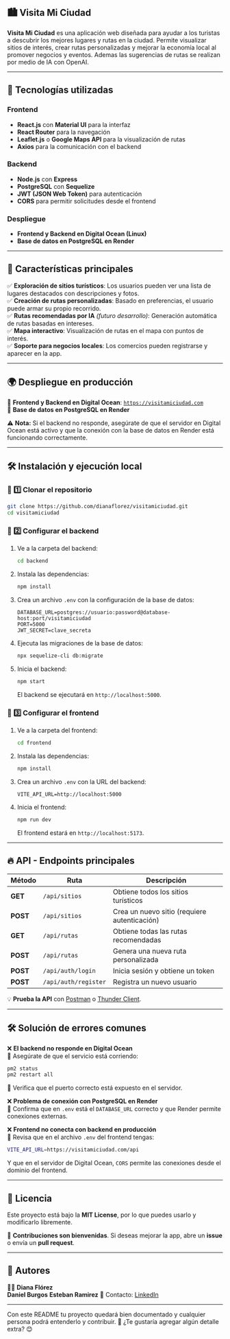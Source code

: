 ## 🏙️ **Visita Mi Ciudad**  

**Visita Mi Ciudad** es una aplicación web diseñada para ayudar a los turistas a descubrir los mejores lugares y rutas en la ciudad. Permite visualizar sitios de interés, crear rutas personalizadas y mejorar la economía local al promover negocios y eventos. Ademas las sugerencias de rutas se realizan por medio de IA con OpenAI.

---

## 🚀 **Tecnologías utilizadas**  

### **Frontend**  
- **React.js** con **Material UI** para la interfaz  
- **React Router** para la navegación  
- **Leaflet.js** o **Google Maps API** para la visualización de rutas  
- **Axios** para la comunicación con el backend  

### **Backend**  
- **Node.js** con **Express**  
- **PostgreSQL** con **Sequelize**  
- **JWT (JSON Web Token)** para autenticación  
- **CORS** para permitir solicitudes desde el frontend  

### **Despliegue**  
- **Frontend y Backend en Digital Ocean (Linux)**  
- **Base de datos en PostgreSQL en Render**  

---

## 📌 **Características principales**  

✅ **Exploración de sitios turísticos**: Los usuarios pueden ver una lista de lugares destacados con descripciones y fotos.  
✅ **Creación de rutas personalizadas**: Basado en preferencias, el usuario puede armar su propio recorrido.  
✅ **Rutas recomendadas por IA** *(futuro desarrollo)*: Generación automática de rutas basadas en intereses.  
✅ **Mapa interactivo**: Visualización de rutas en el mapa con puntos de interés.  
✅ **Soporte para negocios locales**: Los comercios pueden registrarse y aparecer en la app.  

---

## 🌍 **Despliegue en producción**  

🔹 **Frontend y Backend en Digital Ocean**: [`https://visitamiciudad.com`](https://visitamiciudad.com)  
🔹 **Base de datos en PostgreSQL en Render**  

⚠️ **Nota:** Si el backend no responde, asegúrate de que el servidor en Digital Ocean está activo y que la conexión con la base de datos en Render está funcionando correctamente.  

---

## 🛠️ **Instalación y ejecución local**  

### 🔹 **1️⃣ Clonar el repositorio**  
```bash
git clone https://github.com/dianaflorez/visitamiciudad.git
cd visitamiciudad
```

### 🔹 **2️⃣ Configurar el backend**  
1. Ve a la carpeta del backend:  
   ```bash
   cd backend
   ```
2. Instala las dependencias:  
   ```bash
   npm install
   ```
3. Crea un archivo `.env` con la configuración de la base de datos:  
   ```
   DATABASE_URL=postgres://usuario:password@database-host:port/visitamiciudad
   PORT=5000
   JWT_SECRET=clave_secreta
   ```

4. Ejecuta las migraciones de la base de datos:  
   ```bash
   npx sequelize-cli db:migrate
   ```

5. Inicia el backend:  
   ```bash
   npm start
   ```
   El backend se ejecutará en `http://localhost:5000`.  

### 🔹 **3️⃣ Configurar el frontend**  
1. Ve a la carpeta del frontend:  
   ```bash
   cd frontend
   ```
2. Instala las dependencias:  
   ```bash
   npm install
   ```
3. Crea un archivo `.env` con la URL del backend:  
   ```
   VITE_API_URL=http://localhost:5000
   ```

4. Inicia el frontend:  
   ```bash
   npm run dev
   ```
   El frontend estará en `http://localhost:5173`.  

---

## 🔥 **API - Endpoints principales**  

| Método | Ruta | Descripción |
|--------|------|------------|
| **GET** | `/api/sitios` | Obtiene todos los sitios turísticos |
| **POST** | `/api/sitios` | Crea un nuevo sitio (requiere autenticación) |
| **GET** | `/api/rutas` | Obtiene todas las rutas recomendadas |
| **POST** | `/api/rutas` | Genera una nueva ruta personalizada |
| **POST** | `/api/auth/login` | Inicia sesión y obtiene un token |
| **POST** | `/api/auth/register` | Registra un nuevo usuario |

💡 **Prueba la API** con [Postman](https://www.postman.com/) o [Thunder Client](https://marketplace.visualstudio.com/items?itemName=rangav.vscode-thunder-client).  

---

## 🛠 **Solución de errores comunes**  

❌ **El backend no responde en Digital Ocean**  
📌 Asegúrate de que el servicio está corriendo:  
```bash
pm2 status
pm2 restart all
```
📌 Verifica que el puerto correcto está expuesto en el servidor.  

❌ **Problema de conexión con PostgreSQL en Render**  
📌 Confirma que en `.env` está el `DATABASE_URL` correcto y que Render permite conexiones externas.  

❌ **Frontend no conecta con backend en producción**  
📌 Revisa que en el archivo `.env` del frontend tengas:  
```bash
VITE_API_URL=https://visitamiciudad.com/api
```
Y que en el servidor de Digital Ocean, `CORS` permite las conexiones desde el dominio del frontend.  

---

## 📜 **Licencia**  
Este proyecto está bajo la **MIT License**, por lo que puedes usarlo y modificarlo libremente.  

🚀 **Contribuciones son bienvenidas**. Si deseas mejorar la app, abre un **issue** o envía un **pull request**.  

---

## 🎯 **Autores**  
👩‍💻 **Diana Flórez**  
**Daniel Burgos**
**Esteban Ramirez**
📧 Contacto: [LinkedIn](https://linkedin.com/in/dianaflorez)  

---

Con este README tu proyecto quedará bien documentado y cualquier persona podrá entenderlo y contribuir. 🚀 ¿Te gustaría agregar algún detalle extra? 😊
